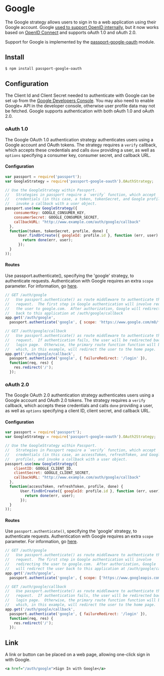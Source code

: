 
# Google

The Google strategy allows users to sign in to a web application using their
Google account.  Google [used to support OpenID internally](https://developers.google.com/identity/protocols/OpenID2Migration#shutdown-timetable), but it now works based on [OpenID Connect](https://developers.google.com/identity/protocols/OpenIDConnect) and supports oAuth 1.0 and oAuth 2.0.

Support for Google is implemented by the [passport-google-oauth](https://github.com/jaredhanson/passport-google-oauth)
module.

## Install

```bash
$ npm install passport-google-oauth
```

## Configuration

The Client Id and Client Secret needed to authenticate with Google can be set up from the [Google Developers Console](https://console.developers.google.com). You may also need to enable Google+ API in the developer console, otherwise user profile data may not be fetched. Google supports authentication with both oAuth 1.0 and oAuth 2.0.

### oAuth 1.0

The Google OAuth 1.0 authentication strategy authenticates users using a Google account and OAuth tokens. The strategy requires a `verify` callback, which accepts these credentials and calls `done` providing a user, as well as `options` specifying a consumer key, consumer secret, and callback URL.

#### Configuration 

```javascript
var passport = require('passport');
var GoogleStrategy = require('passport-google-oauth').OAuthStrategy;

// Use the GoogleStrategy within Passport.
//   Strategies in passport require a `verify` function, which accept
//   credentials (in this case, a token, tokenSecret, and Google profile), and
//   invoke a callback with a user object.
passport.use(new GoogleStrategy({
    consumerKey: GOOGLE_CONSUMER_KEY,
    consumerSecret: GOOGLE_CONSUMER_SECRET,
    callbackURL: "http://www.example.com/auth/google/callback"
  },
  function(token, tokenSecret, profile, done) {
      User.findOrCreate({ googleId: profile.id }, function (err, user) {
        return done(err, user);
      });
  }
));
```

#### Routes

Use passport.authenticate(), specifying the 'google' strategy, to authenticate requests. Authentication with Google requires an extra `scope` parameter. For information, go [here](https://developers.google.com/identity/protocols/OpenIDConnect#scope-param).

```javascript
// GET /auth/google
//   Use passport.authenticate() as route middleware to authenticate the
//   request.  The first step in Google authentication will involve redirecting
//   the user to google.com.  After authorization, Google will redirect the user
//   back to this application at /auth/google/callback
app.get('/auth/google',
  passport.authenticate('google', { scope: 'https://www.google.com/m8/feeds' }));

// GET /auth/google/callback
//   Use passport.authenticate() as route middleware to authenticate the
//   request.  If authentication fails, the user will be redirected back to the
//   login page.  Otherwise, the primary route function function will be called,
//   which, in this example, will redirect the user to the home page.
app.get('/auth/google/callback', 
  passport.authenticate('google', { failureRedirect: '/login' }),
  function(req, res) {
    res.redirect('/');
  });
```
### oAuth 2.0

The Google OAuth 2.0 authentication strategy authenticates users using a Google account and OAuth 2.0 tokens. The strategy requires a `verify` callback, which accepts these credentials and calls `done` providing a user, as well as `options` specifying a client ID, client secret, and callback URL.

#### Configuration

```javascript
var passport = require('passport');
var GoogleStrategy = require('passport-google-oauth').OAuth2Strategy;

// Use the GoogleStrategy within Passport.
//   Strategies in Passport require a `verify` function, which accept
//   credentials (in this case, an accessToken, refreshToken, and Google
//   profile), and invoke a callback with a user object.
passport.use(new GoogleStrategy({
    clientID: GOOGLE_CLIENT_ID,
    clientSecret: GOOGLE_CLIENT_SECRET,
    callbackURL: "http://www.example.com/auth/google/callback"
  },
  function(accessToken, refreshToken, profile, done) {
       User.findOrCreate({ googleId: profile.id }, function (err, user) {
         return done(err, user);
       });
  }
));
```

#### Routes

Use `passport.authenticate()`, specifying the 'google' strategy, to authenticate requests. Authentication with Google requires an extra `scope` parameter. For information, go [here](https://developers.google.com/identity/protocols/OpenIDConnect#scope-param).

```javascript
// GET /auth/google
//   Use passport.authenticate() as route middleware to authenticate the
//   request.  The first step in Google authentication will involve
//   redirecting the user to google.com.  After authorization, Google
//   will redirect the user back to this application at /auth/google/callback
app.get('/auth/google',
  passport.authenticate('google', { scope: ['https://www.googleapis.com/auth/plus.login'] }));

// GET /auth/google/callback
//   Use passport.authenticate() as route middleware to authenticate the
//   request.  If authentication fails, the user will be redirected back to the
//   login page.  Otherwise, the primary route function function will be called,
//   which, in this example, will redirect the user to the home page.
app.get('/auth/google/callback', 
  passport.authenticate('google', { failureRedirect: '/login' }),
  function(req, res) {
    res.redirect('/');
  });
```
## Link

A link or button can be placed on a web page, allowing one-click sign in with
Google.

```xml
<a href="/auth/google">Sign In with Google</a>
```
